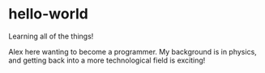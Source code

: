 # hello-world
Learning all of the things!

Alex here wanting to become a programmer. My background is in physics, and getting back into a more technological field is exciting!
